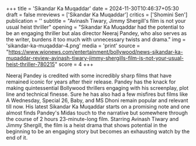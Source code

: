 +++
title = 'Sikandar Ka Muqaddar'
date = 2024-11-30T10:46:37+05:30
draft = false
mreviews = ['Sikandar Ka Muqaddar']
critics = ['Shomini Sen']
publication = ''
subtitle = "Avinash Tiwary, Jimmy Shergill's film is not your usual heist thriller"
opening = "Sikandar Ka Muqaddar had the potential to be an engaging thriller but alas director Neeraj Pandey, who also serves as the writer, burdens it too much with unnecessary twists and drama."
img = 'sikandar-ka-muqaddar-4.png'
media = 'print'
source = "https://www.wionews.com/entertainment/bollywood/news-sikandar-ka-muqaddar-review-avinash-tiwary-jimmy-shergills-film-is-not-your-usual-heist-thriller-780215"
score = 4
+++

Neeraj Pandey is credited with some incredibly sharp films that have remained iconic for years after their release. Pandey has the knack for making quintessential Bollywood thrillers engaging with his screenplay, plot line and technical finesse. Sure he has also had a few misfires but films like A Wednesday, Special 26, Baby, and MS Dhoni remain popular and relevant till now. His latest Sikandar Ka Muqaddar starts on a promising note and one almost finds Pandey's Midas touch to the narrative but somewhere through the course of 2 hours 23-minute-long film. Starring Avinash Tiwary and Jimmy Shergill, the film is a heist drama that shows potential in the beginning to be an engaging story but becomes an exhausting watch by the end of it.

